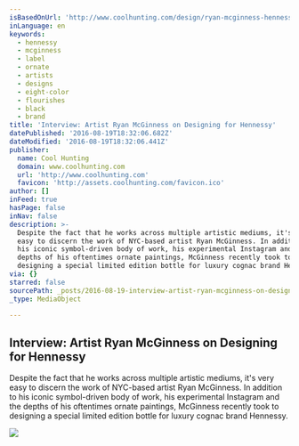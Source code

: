 ```yaml
---
isBasedOnUrl: 'http://www.coolhunting.com/design/ryan-mcginness-hennessy-bottle'
inLanguage: en
keywords:
  - hennessy
  - mcginness
  - label
  - ornate
  - artists
  - designs
  - eight-color
  - flourishes
  - black
  - brand
title: 'Interview: Artist Ryan McGinness on Designing for Hennessy'
datePublished: '2016-08-19T18:32:06.682Z'
dateModified: '2016-08-19T18:32:06.441Z'
publisher:
  name: Cool Hunting
  domain: www.coolhunting.com
  url: 'http://www.coolhunting.com'
  favicon: 'http://assets.coolhunting.com/favicon.ico'
author: []
inFeed: true
hasPage: false
inNav: false
description: >-
  Despite the fact that he works across multiple artistic mediums, it's very
  easy to discern the work of NYC-based artist Ryan McGinness. In addition to
  his iconic symbol-driven body of work, his experimental Instagram and the
  depths of his oftentimes ornate paintings, McGinness recently took to
  designing a special limited edition bottle for luxury cognac brand Hennessy.
via: {}
starred: false
sourcePath: _posts/2016-08-19-interview-artist-ryan-mcginness-on-designing-for-hennessy.md
_type: MediaObject

---
```

<article style=""><h1>Interview: Artist Ryan McGinness on Designing for Hennessy</h1><p>Despite the fact that he works across multiple artistic mediums, it's very easy to discern the work of NYC-based artist Ryan McGinness. In addition to his iconic symbol-driven body of work, his experimental Instagram and the depths of his oftentimes ornate paintings, McGinness recently took to designing a special limited edition bottle for luxury cognac brand Hennessy.</p><img src="http://assets.coolhunting.com/coolhunting/2015/08/28/large_Hennessy-RM-01.jpg" /></article>
